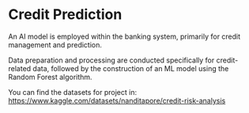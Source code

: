 # Credit Prediction
An AI model is employed within the banking system, primarily for credit management and prediction.

Data preparation and processing are conducted specifically for credit-related data, followed by the construction of an ML model using the Random Forest algorithm.

You can find the datasets for project in:
https://www.kaggle.com/datasets/nanditapore/credit-risk-analysis
